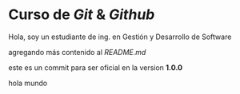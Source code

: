 # Curso de _Git_ & _Github_

Hola, soy un estudiante de ing. en Gestión y Desarrollo de Software

agregando más contenido al _README.md_

este es un commit para ser oficial en la version **1.0.0**

hola mundo
